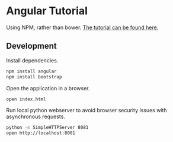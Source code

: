 # Angular Tutorial

Using NPM, rather than bower. [The tutorial can be found here.](http://campus.codeschool.com/courses/shaping-up-with-angular-js/intro)


## Development

Install dependencies.

```sh
npm install angular
npm install bootstrap
```

Open the application in a browser.

```sh
open index.html
```

Run local python webserver to avoid browser security issues with asynchronous requests.

```sh
python -m SimpleHTTPServer 8081
open http://localhost:8081
```
